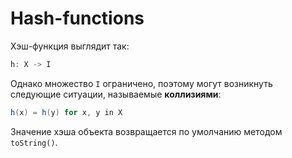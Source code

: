 # **Hash-functions**

Хэш-функция выглядит так:
```scala
h: X -> I
```

Однако множество `I` ограничено, поэтому могут возникнуть следующие ситуации, называемые **коллизиями**:

```scala
h(x) = h(y) for x, y in X
```

Значение хэша объекта возвращается по умолчанию методом `toString()`.